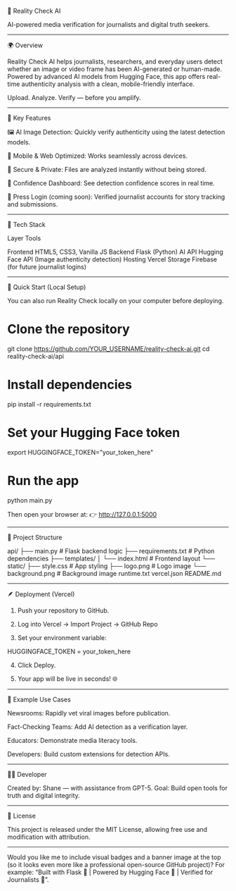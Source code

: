 📘 Reality Check AI

AI-powered media verification for journalists and digital truth seekers.


---

🌍 Overview

Reality Check AI helps journalists, researchers, and everyday users detect whether an image or video frame has been AI-generated or human-made.
Powered by advanced AI models from Hugging Face, this app offers real-time authenticity analysis with a clean, mobile-friendly interface.

Upload. Analyze. Verify — before you amplify.


---

🧠 Key Features

🖼️ AI Image Detection: Quickly verify authenticity using the latest detection models.

📱 Mobile & Web Optimized: Works seamlessly across devices.

🔐 Secure & Private: Files are analyzed instantly without being stored.

🧾 Confidence Dashboard: See detection confidence scores in real time.

👥 Press Login (coming soon): Verified journalist accounts for story tracking and submissions.



---

🧰 Tech Stack

Layer	Tools

Frontend	HTML5, CSS3, Vanilla JS
Backend	Flask (Python)
AI API	Hugging Face API (Image authenticity detection)
Hosting	Vercel
Storage	Firebase (for future journalist logins)



---

🚀 Quick Start (Local Setup)

You can also run Reality Check locally on your computer before deploying.

# Clone the repository
git clone https://github.com/YOUR_USERNAME/reality-check-ai.git
cd reality-check-ai/api

# Install dependencies
pip install -r requirements.txt

# Set your Hugging Face token
export HUGGINGFACE_TOKEN="your_token_here"

# Run the app
python main.py

Then open your browser at:
👉 http://127.0.0.1:5000


---

🧩 Project Structure

api/
 ├── main.py                # Flask backend logic
 ├── requirements.txt       # Python dependencies
 ├── templates/
 │    └── index.html        # Frontend layout
 └── static/
      ├── style.css         # App styling
      ├── logo.png          # Logo image
      └── background.png    # Background image
runtime.txt
vercel.json
README.md


---

🪶 Deployment (Vercel)

1. Push your repository to GitHub.


2. Log into Vercel → Import Project → GitHub Repo


3. Set your environment variable:

HUGGINGFACE_TOKEN = your_token_here


4. Click Deploy.


5. Your app will be live in seconds! 🌐




---

🧩 Example Use Cases

Newsrooms: Rapidly vet viral images before publication.

Fact-Checking Teams: Add AI detection as a verification layer.

Educators: Demonstrate media literacy tools.

Developers: Build custom extensions for detection APIs.



---

🧑‍💻 Developer

Created by: Shane — with assistance from GPT-5.
Goal: Build open tools for truth and digital integrity.


---

📄 License

This project is released under the MIT License, allowing free use and modification with attribution.


---

Would you like me to include visual badges and a banner image at the top (so it looks even more like a professional open-source GitHub project)?
For example: “Built with Flask 🧠 | Powered by Hugging Face 🤖 | Verified for Journalists 📰”.

